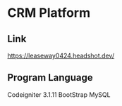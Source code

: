 # CRM Platform
## Link
https://leaseway0424.headshot.dev/

## Program Language
Codeigniter 3.1.11
BootStrap
MySQL

